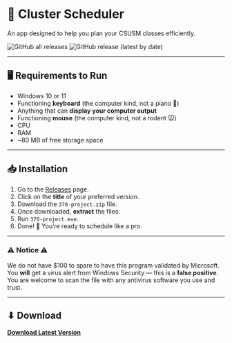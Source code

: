 # 📅 Cluster Scheduler
An app designed to help you plan your CSUSM classes efficiently.

![GitHub all releases](https://img.shields.io/github/downloads/rochanehurst/CS370-Team3/total?label=Downloads)
![GitHub release (latest by date)](https://img.shields.io/github/downloads/rochanehurst/CS370-Team3/latest/total?label=Downloads)

---

## 🖥 Requirements to Run
- Windows 10 or 11
- Functioning **keyboard** (the computer kind, not a piano 🎹)
- Anything that can **display your computer output**
- Functioning **mouse** (the computer kind, not a rodent 🐭)
- CPU  
- RAM  
- ~80 MB of free storage space

---

## 📥 Installation
1. Go to the [Releases](https://github.com/rochanehurst/CS370-Team3/releases/latest) page.
2. Click on the **title** of your preferred version.
3. Download the `370-project.zip` file.
4. Once downloaded, **extract** the files.
5. Run `370-project.exe`.
6. Done! 🎉 You’re ready to schedule like a pro.

---

### ⚠ Notice ⚠
We do not have $100 to spare to have this program validated by Microsoft.  
You **will** get a virus alert from Windows Security — this is a **false positive**.  
You are welcome to scan the file with any antivirus software you use and trust.

---

## ⬇ Download
[**Download Latest Version**](https://github.com/rochanehurst/CS370-Team3/releases/latest)
